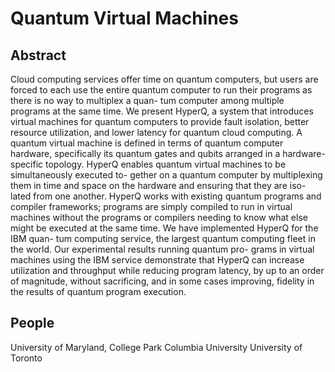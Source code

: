 # Quantum Virtual Machines

## Abstract
Cloud computing services offer time on quantum computers,
but users are forced to each use the entire quantum computer
to run their programs as there is no way to multiplex a quan-
tum computer among multiple programs at the same time. We
present HyperQ, a system that introduces virtual machines for
quantum computers to provide fault isolation, better resource
utilization, and lower latency for quantum cloud computing.
A quantum virtual machine is defined in terms of quantum
computer hardware, specifically its quantum gates and qubits
arranged in a hardware-specific topology. HyperQ enables
quantum virtual machines to be simultaneously executed to-
gether on a quantum computer by multiplexing them in time
and space on the hardware and ensuring that they are iso-
lated from one another. HyperQ works with existing quantum
programs and compiler frameworks; programs are simply
compiled to run in virtual machines without the programs or
compilers needing to know what else might be executed at the
same time. We have implemented HyperQ for the IBM quan-
tum computing service, the largest quantum computing fleet
in the world. Our experimental results running quantum pro-
grams in virtual machines using the IBM service demonstrate
that HyperQ can increase utilization and throughput while
reducing program latency, by up to an order of magnitude,
without sacrificing, and in some cases improving, fidelity in
the results of quantum program execution.

## People
University of Maryland, College Park
Columbia University
University of Toronto